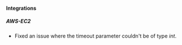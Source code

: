 #### Integrations
##### AWS-EC2
- Fixed an issue where the timeout parameter couldn't be of type *int*.
